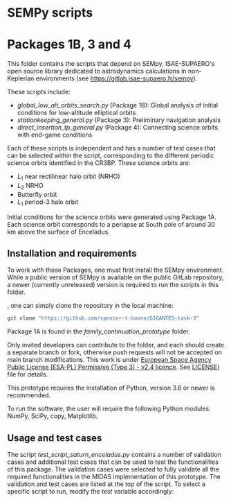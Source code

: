 # SEMPy scripts
# Packages 1B, 3 and 4
This folder contains the scripts that depend on SEMpy, ISAE-SUPAERO's open source library dedicated to astrodynamics calculations in non-Keplerian environments (see https://gitlab.isae-supaero.fr/sempy). 

These scripts include:
* *global_low_alt_orbits_search.py* (Package 1B): Global analysis of initial conditions for low-altitude elliptical orbits
* *stationkeeping_general.py* (Package 3): Preliminary navigation analysis
* *direct_insertion_tp_general.py* (Package 4): Connecting science orbits with end-game conditions

Each of these scripts is independent and has a number of test cases that can be selected within the script, corresponding to the different periodic science orbits identified in the CR3BP. These science orbits are:
* $L_1$ near rectilinear halo orbit (NRHO)
* $L_2$ NRHO
* Butterfly orbit
* $L_1$ period-3 halo orbit

Initial conditions for the science orbits were generated using Package 1A. Each science orbit corresponds to a periapse at South pole of around 30 km above the surface of Enceladus.


## Installation and requirements

To work with these Packages, one must first install the SEMpy environment. While a public version of SEMpy is available on the public GitLab repository, a newer (currently unreleased) version is required to run 
the scripts in this folder.

, one can simply clone the repository in the local machine:

```bash
git clone "https://github.com/spencer-t-boone/GIGANTES-task-3"
```

Package 1A is found in the *family_continuation_prototype* folder.

Only invited developers can contribute to the folder, and each should create a separate branch or fork, otherwise push requests will not be accepted on main branch modifications. This work is under [European Space Agency Public License (ESA-PL) Permissive (Type 3) - v2.4 licence](https://essr.esa.int/license/european-space-agency-public-license-v2-4-permissive-type-3). See [LICENSE](https://github.com/MacPau/FLYbyENCELADUS/blob/main/LICENSE.txt)) file for details.

This prototype requires the installation of Python, version 3.6 or newer is recommended.

To run the software, the user will require the following Python modules: NumPy, SciPy, copy, Matplotlib.

## Usage and test cases

The script *test_script_saturn_enceladus.py* contains a number of validation cases and additional test cases that can be used to test the functionalities of this package. The validation cases were selected to fully validate all the required functionalities in the MIDAS implementation of this prototype. The validation and test cases are listed at the top of the script. To select a specific script to run, modify the *test* variable accordingly:

```python
